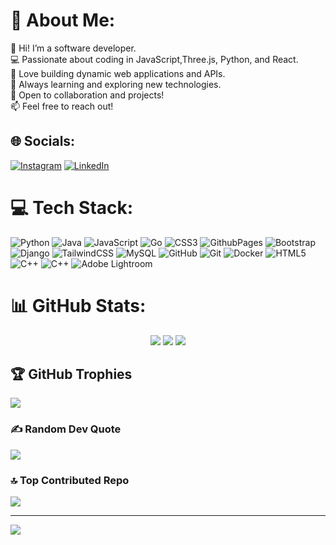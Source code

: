 # 💫 About Me:
👋 Hi! I’m a software developer.<br>💻 Passionate about coding in JavaScript,Three.js,  Python, and React.<br>🚀 Love building dynamic web applications and APIs.<br>🌱 Always learning and exploring new technologies.<br>🤝 Open to collaboration and projects!<br>📫 Feel free to reach out!


## 🌐 Socials:
[![Instagram](https://img.shields.io/badge/Instagram-%23E4405F.svg?logo=Instagram&logoColor=white)](https://instagram.com/mayeedazzles) [![LinkedIn](https://img.shields.io/badge/LinkedIn-%230077B5.svg?logo=linkedin&logoColor=white)](https://linkedin.com/in/kiranmayee-abbireddy) 

# 💻 Tech Stack:
![Python](https://img.shields.io/badge/python-3670A0?style=flat&logo=python&logoColor=ffdd54) ![Java](https://img.shields.io/badge/java-%23ED8B00.svg?style=flat&logo=openjdk&logoColor=white) ![JavaScript](https://img.shields.io/badge/javascript-%23323330.svg?style=flat&logo=javascript&logoColor=%23F7DF1E) ![Go](https://img.shields.io/badge/go-%2300ADD8.svg?style=flat&logo=go&logoColor=white) ![CSS3](https://img.shields.io/badge/css3-%231572B6.svg?style=flat&logo=css3&logoColor=white) ![GithubPages](https://img.shields.io/badge/github%20pages-121013?style=flat&logo=github&logoColor=white) ![Bootstrap](https://img.shields.io/badge/bootstrap-%238511FA.svg?style=flat&logo=bootstrap&logoColor=white) ![Django](https://img.shields.io/badge/django-%23092E20.svg?style=flat&logo=django&logoColor=white) ![TailwindCSS](https://img.shields.io/badge/tailwindcss-%2338B2AC.svg?style=flat&logo=tailwind-css&logoColor=white) ![MySQL](https://img.shields.io/badge/mysql-4479A1.svg?style=flat&logo=mysql&logoColor=white) ![GitHub](https://img.shields.io/badge/github-%23121011.svg?style=flat&logo=github&logoColor=white) ![Git](https://img.shields.io/badge/git-%23F05033.svg?style=flat&logo=git&logoColor=white) ![Docker](https://img.shields.io/badge/docker-%230db7ed.svg?style=flat&logo=docker&logoColor=white) ![HTML5](https://img.shields.io/badge/html5-%23E34F26.svg?style=flat&logo=html5&logoColor=white) ![C++](https://img.shields.io/badge/c++-%2300599C.svg?style=flat&logo=c%2B%2B&logoColor=white) ![C++](https://img.shields.io/badge/c++-%2300599C.svg?style=flat&logo=c%2B%2B&logoColor=white) ![Adobe Lightroom](https://img.shields.io/badge/Adobe%20Lightroom-31A8FF.svg?style=flat&logo=Adobe%20Lightroom&logoColor=white)
# 📊 GitHub Stats:
<p align="center">
  <img src="https://github-readme-stats.vercel.app/api?username=kiranmayee-abbireddy&theme=neon&hide_border=false&include_all_commits=true&count_private=true" />
  
  <img src="https://github-readme-streak-stats.herokuapp.com/?user=kiranmayee-abbireddy&theme=neon&hide_border=false" />
  
  <img src="https://github-readme-stats.vercel.app/api/top-langs/?username=kiranmayee-abbireddy&theme=neon&hide_border=false&include_all_commits=true&count_private=true&layout=compact" />
</p>



## 🏆 GitHub Trophies
![](https://github-profile-trophy.vercel.app/?username=kiranmayee-abbireddy&theme=radical&no-frame=false&no-bg=true&margin-w=4)


### ✍️ Random Dev Quote
![](https://quotes-github-readme.vercel.app/api?type=horizontal&theme=radical)

### 🔝 Top Contributed Repo
![](https://github-contributor-stats.vercel.app/api?username=kiranmayee-abbireddy&limit=5&theme=neon&combine_all_yearly_contributions=true)

---
[![](https://visitcount.itsvg.in/api?id=kiranmayee-abbireddy&icon=0&color=0)](https://visitcount.itsvg.in)


<!-- Proudly created with GPRM ( https://gprm.itsvg.in ) -->
